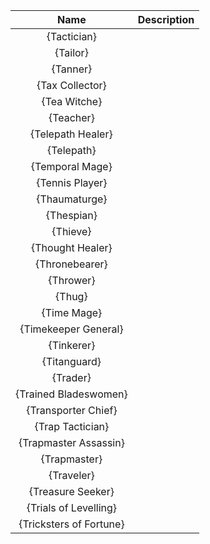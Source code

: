 | **Name** | **Description** |
|:--------:|:-----------|
| {Tactician} | |
| {Tailor} | |
| {Tanner} | |
| {Tax Collector} | |
| {Tea Witche} | |
| {Teacher} | |
| {Telepath Healer} | |
| {Telepath} | |
| {Temporal Mage} | |
| {Tennis Player} | |
| {Thaumaturge} | |
| {Thespian} | |
| {Thieve} | |
| {Thought Healer} | |
| {Thronebearer} | |
| {Thrower} | |
| {Thug} | |
| {Time Mage} | |
| {Timekeeper General} | |
| {Tinkerer} | |
| {Titanguard} | |
| {Trader} | |
| {Trained Bladeswomen} | |
| {Transporter Chief} | |
| {Trap Tactician} | |
| {Trapmaster Assassin} | |
| {Trapmaster} | |
| {Traveler} | |
| {Treasure Seeker} | |
| {Trials of Levelling} | |
| {Tricksters of Fortune} | |
